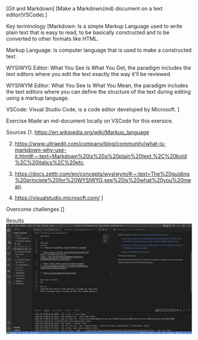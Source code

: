 [Git and Markdown]
[Make a Markdown(md) document on a text editor(VSCode).]

Key terminology
[Markdown: Is a simple Markup Language used to write plain text that is easy to read, to be basically constructed and to be converted to other formats like HTML.

Markup Language: Is computer language that is used to make a constructed text.

WYSIWYG Editor: What You See Is What You Get, the paradigm includes the text editors where you edit the text exactly the way it'll be reviewed.

WYSIWYM Editor: What You See Is What You Mean, the paradigm includes the text editors where you can define the structure of the text during editing using a markup language.

VSCode: Visual Studio Code, is a code editor developed by Microsoft.
]

Exercise
Made an md-document locally on VSCode for this exersice.

Sources
[1. https://en.wikipedia.org/wiki/Markup_language

2. https://www.ultraedit.com/company/blog/community/what-is-markdown-why-use-it.html#:~:text=Markdown%20is%20a%20plain%20text,%2C%20bold%2C%20italics%2C%20etc.

3. https://docs.zettlr.com/en/concepts/wysiwym/#:~:text=The%20guiding%20principle%20for%20WYSIWYG,see%20is%20what%20you%20mean.

4. https://visualstudio.microsoft.com/
]

Overcome challenges
[]

Results
![VSCode](https://github.com/Techgrounds-Cloud-9/cloud-9-Atalla90/blob/bc80fb7eb0a86b18c8adc9e8299a689ef071f3e9/00_includes/Git/VSCode.png)